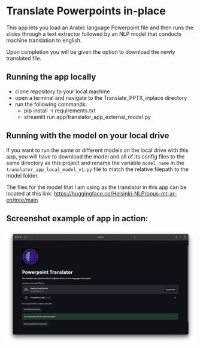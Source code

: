 # Translate Powerpoints in-place

This app lets you load an Arabic language Powerpoint file and then runs the slides through a text extractor followed by an NLP model that conducts machine translation to english.

Upon completion you will be given the option to download the newly translated file.

## Running the app locally

* clone repository to your local machine
* open a terminal and navigate to the Translate_PPTX_inplace directory
* run the following commands:
  * pip install -r requirements.txt
  * streamlit run app/translator_app_external_model.py

## Running with the model on your local drive

If you want to run the same or different models on the local drive with this app, you will have to download the model and all of its config files to the same directory as this project and rename the variable `model_name` in the `translator_app_local_model_v1.py` file to match the relative filepath to the model folder.

The files for the model that I am using as the translator in this app can be located at this link: https://huggingface.co/Helsinki-NLP/opus-mt-ar-en/tree/main

## Screenshot example of app in action:

![Screenshot example of app in action](app_screenshot/screenshot.png)